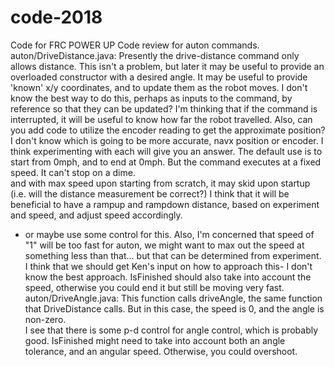 # code-2018
Code for FRC POWER UP
Code review for auton commands.
auton/DriveDistance.java: 
Presently the drive-distance command only allows distance.  This isn't a problem, but later it may be useful
to provide an overloaded constructor with a desired angle.
It may be useful to provide 'known' x/y coordinates, and to update them as the robot moves.  I don't know the best way to do this, perhaps
as inputs to the command, by reference so that they can be updated?  I'm thinking that if the command is interrupted, it will be useful to know how
far the robot travelled.  Also, can you add code to utilize the encoder reading to get the approximate position?  I don't know which is 
going to be more accurate, navx position or encoder.  I think experimenting with each will give you an answer.
The default use is to start from 0mph, and to end at 0mph.  But the command executes at a fixed speed.  It can't stop on a dime.  
and with max speed upon starting from scratch, it may skid upon startup (i.e. will the distance measurement be correct?)
I think that it will be beneficial to have a rampup and rampdown distance, based on experiment and speed, and adjust speed accordingly. 
- or maybe use some control for this. 
Also, I'm concerned that speed of "1" will be too fast for auton, we might want to max out the speed at something less than that...
but that can be determined from experiment.
I think that we should get Ken's input on how to approach this- I don't know the best approach.
IsFinished should also take into account the speed, otherwise you could end it but still be moving very fast.
auton/DriveAngle.java:
This function calls driveAngle, the same function that DriveDistance calls.
But in this case, the speed is 0, and the angle is non-zero.  
I see that there is some p-d control for angle control, which is probably good. 
IsFinished might need to take into account both an angle tolerance, and an angular speed.  Otherwise, you could overshoot.
